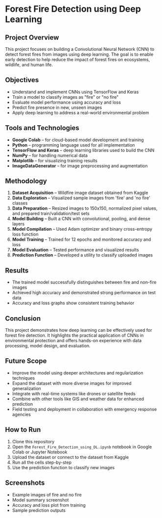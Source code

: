# Forest Fire Detection using Deep Learning

## Project Overview
This project focuses on building a Convolutional Neural Network (CNN) to detect forest fires from images using deep learning. The goal is to enable early detection to help reduce the impact of forest fires on ecosystems, wildlife, and human life.

## Objectives
- Understand and implement CNNs using TensorFlow and Keras
- Train a model to classify images as "fire" or "no fire"
- Evaluate model performance using accuracy and loss
- Predict fire presence in new, unseen images
- Apply deep learning to address a real-world environmental problem

## Tools and Technologies
- **Google Colab** – for cloud-based model development and training  
- **Python** – programming language used for all implementation  
- **TensorFlow and Keras** – deep learning libraries used to build the CNN  
- **NumPy** – for handling numerical data  
- **Matplotlib** – for visualizing training results  
- **ImageDataGenerator** – for image preprocessing and augmentation  

## Methodology
1. **Dataset Acquisition** – Wildfire image dataset obtained from Kaggle  
2. **Data Exploration** – Visualized sample images from 'fire' and 'no fire' classes  
3. **Data Preparation** – Resized images to 150x150, normalized pixel values, and prepared train/validation/test sets  
4. **Model Building** – Built a CNN with convolutional, pooling, and dense layers  
5. **Model Compilation** – Used Adam optimizer and binary cross-entropy loss function  
6. **Model Training** – Trained for 12 epochs and monitored accuracy and loss  
7. **Model Evaluation** – Tested performance and visualized results  
8. **Prediction Function** – Developed a utility to classify uploaded images  

## Results
- The trained model successfully distinguishes between fire and non-fire images  
- Achieved high accuracy and demonstrated strong performance on test data  
- Accuracy and loss graphs show consistent training behavior  

## Conclusion
This project demonstrates how deep learning can be effectively used for forest fire detection. It highlights the practical application of CNNs in environmental protection and offers hands-on experience with data processing, model design, and evaluation.

## Future Scope
- Improve the model using deeper architectures and regularization techniques  
- Expand the dataset with more diverse images for improved generalization  
- Integrate with real-time systems like drones or satellite feeds  
- Combine with other tools like GIS and weather data for enhanced prediction  
- Field testing and deployment in collaboration with emergency response agencies  

## How to Run
1. Clone this repository  
2. Open the `Forest_Fire_Detection_using_DL.ipynb` notebook in Google Colab or Jupyter Notebook  
3. Upload the dataset or connect to the dataset from Kaggle  
4. Run all the cells step-by-step  
5. Use the prediction function to classify new images  

## Screenshots
- Example images of fire and no fire  
- Model summary screenshot  
- Accuracy and loss plot from training  
- Sample prediction outputs  
